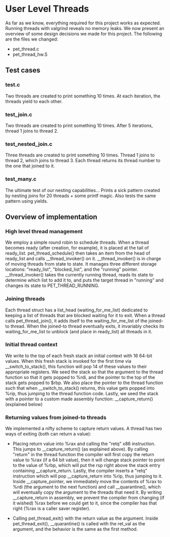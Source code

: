 # User Level Threads
As far as we know, everything required for this project works as expected. 
Running threads with valgrind reveals no memory leaks. We now present an 
overview of some design decisions we made for this project. The following are the
files we changed: 
 - pet\_thread.c
 - pet\_thread\_hw.S

## Test cases
### test.c
Two threads are created to print something 10 times. At each iteration, the threads yield to each other. 

### test\_join.c 
Two threads are created to print something 10 times. After 5 iterations, thread 1 joins to thread 2. 

### test\_nested\_join.c
Three threads are created to print something 10 times. Thread 1 joins to thread 2, which joins to thread 3. 
Each thread returns its thread number to the one that joined to it. 

### test\_many.c
The ultimate test of our nesting capabilities... Prints a sick pattern created by nesting joins for 20 threads + some printf magic. 
Also tests the same pattern using yields. 

## Overview of implementation

### High level thread management
We employ a simple round robin to schedule threads. When a thread becomes ready (after creation, for example), it is placed at the
tail of ready\_list. pet\_thread\_schedule() then takes an item from the head of ready\_list and calls \_\_thread\_invoker() on it. 
\_\_thread\_invoker() is in charge of moving threads from state to state. It manages three different storage locations: "ready\_list",
"blocked\_list", and the "running" pointer. \_\_thread\_invoker() takes the currently running thread, reads its state to determine which list
to add it to, and puts the target thread in "running" and changes its state to PET\_THREAD\_RUNNING. 

### Joining threads
Each thread struct has a list\_head (waiting\_for\_me\_list) dedicated to keeping a list of threads that are blocked waiting for it to exit. 
When a thread calls pet\_thread\_join(), it adds itself to the waiting\_for\_me\_list of the joined-to thread. When the joined-to thread 
eventually exits, it invariably checks its waiting\_for\_me\_list to unblock (and place in ready\_list) all threads in it. 

### Initial thread context
We write to the top of each fresh stack an initial context with 16 64-bit values. When this fresh stack is invoked for the first time via 
\_\_switch\_to\_stack(), this function will pop 14 of these values to their appropriate registers. We seed the stack so that the argument to the 
thread function so that it gets popped to %rdi, and the pointer to the top of the stack gets popped to $rbp. We also place the pointer to the 
thread function such that when \_\_switch\_to\_stack() returns, this value gets popped into %rip, thus jumping to the thread function code. Lastly, we
seed the stack with a pointer to a custom made assembly function: \_\_capture\_return() (explained below)

### Returning values from joined-to threads
We implemented a nifty scheme to capture return values. A thread has two ways of exiting (both can return a value):
 
 - Placing return value into %rax and calling the "retq" x86 instruction. This jumps to \_\_capture\_return() (as explained above). By calling "return" in the thread function the compiler will first copy the return value to %rax (if a 64 bit value), then it will change stack pointer to point to the value of %rbp, which will put the rsp right above the stack entry containing \_\_capture\_return. Lastly, the compiler inserts a "retq" instruction which will pop \_\_capture\_return into %rip, thus jumping to it. Inside \_\_capture\_pointer, we immediately move the contents of %rax to %rdi (the argument to the next function) and call \_\_quarantine(), which will eventually copy the argument 
to the threads that need it. By writing \_\_capture\_return in assembly, we prevent the compiler from changing (if it wished) %rax before we could get 
to it, since the compiler has that right (%rax is a caller saver register). 

 - Calling pet\_thread\_exit() with the return value as the argument. Inside pet\_thread\_exit(), \_\_quarantine() is called with the ret\_val as the argument, and 
the behavior is the same as the first method. 

